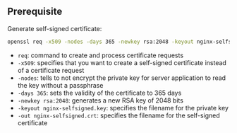 ## Prerequisite

Generate self-signed certificate:

```sh
openssl req -x509 -nodes -days 365 -newkey rsa:2048 -keyout nginx-selfsigned.key -out nginx-selfsigned.crt
```

- `req`: command to create and process certificate requests
- `-x509`: specifies that you want to create a self-signed certificate instead of a certificate request
- `-nodes`: tells to not encrypt the private key for server application to read the key without a passphrase
- `-days 365`: sets the validity of the certificate to 365 days
- `-newkey rsa:2048`: generates a new RSA key of 2048 bits
- `-keyout nginx-selfsigned.key`: specifies the filename for the private key
- `-out nginx-selfsigned.crt`: specifies the filename for the self-signed certificate

